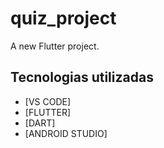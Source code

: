 # quiz_project

A new Flutter project.

## Tecnologias utilizadas



- [VS CODE]
- [FLUTTER]
- [DART]
- [ANDROID STUDIO]
